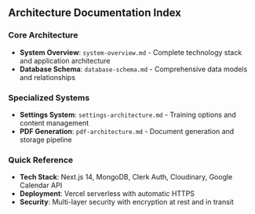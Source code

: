 ## Architecture Documentation Index

### Core Architecture
- **System Overview**: `system-overview.md` - Complete technology stack and application architecture
- **Database Schema**: `database-schema.md` - Comprehensive data models and relationships

### Specialized Systems  
- **Settings System**: `settings-architecture.md` - Training options and content management
- **PDF Generation**: `pdf-architecture.md` - Document generation and storage pipeline

### Quick Reference
- **Tech Stack**: Next.js 14, MongoDB, Clerk Auth, Cloudinary, Google Calendar API
- **Deployment**: Vercel serverless with automatic HTTPS
- **Security**: Multi-layer security with encryption at rest and in transit



